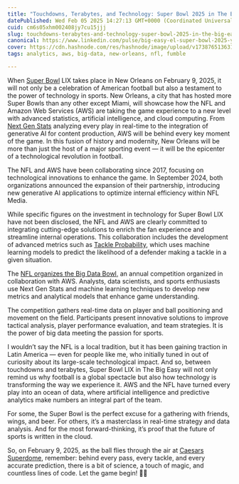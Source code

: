 ```yaml
---
title: "Touchdowns, Terabytes, and Technology: Super Bowl 2025 in The Big Easy"
datePublished: Wed Feb 05 2025 14:27:13 GMT+0000 (Coordinated Universal Time)
cuid: cm6s05xhm002408jy7cu15jjj
slug: touchdowns-terabytes-and-technology-super-bowl-2025-in-the-big-easy
canonical: https://www.linkedin.com/pulse/big-easy-el-super-bowl-2025-y-la-nube-una-conexi%C3%B3n-de-igvir-txthe/?trackingId=2jwAweizQsGk4gvCmY%2FQCQ%3D%3D
cover: https://cdn.hashnode.com/res/hashnode/image/upload/v1738765136315/330b9b7a-6c58-4b74-b3a1-5a26d9343b9e.png
tags: analytics, aws, big-data, new-orleans, nfl, fumble

---
```


When [Super Bowl](https://www.nfl.com/super-bowl/) LIX takes place in New Orleans on February 9, 2025, it will not only be a celebration of American football but also a testament to the power of technology in sports. New Orleans, a city that has hosted more Super Bowls than any other except Miami, will showcase how the NFL and Amazon Web Services (AWS) are taking the game experience to a new level with advanced statistics, artificial intelligence, and cloud computing. From [Next Gen Stats](https://nextgenstats.nfl.com/) analyzing every play in real-time to the integration of generative AI for content production, AWS will be behind every key moment of the game. In this fusion of history and modernity, New Orleans will be more than just the host of a major sporting event — it will be the epicenter of a technological revolution in football.

The NFL and AWS have been collaborating since 2017, focusing on technological innovations to enhance the game. In September 2024, both organizations announced the expansion of their partnership, introducing new generative AI applications to optimize internal efficiency within NFL Media.

While specific figures on the investment in technology for Super Bowl LIX have not been disclosed, the NFL and AWS are clearly committed to integrating cutting-edge solutions to enrich the fan experience and streamline internal operations. This collaboration includes the development of advanced metrics such as [Tackle Probability](https://operations.nfl.com/updates/football-ops/nfl-and-amazon-web-services-expand-partnership-to-further-shape-the-future-of-football/), which uses machine learning models to predict the likelihood of a defender making a tackle in a given situation.

The [NFL organizes the Big Data Bowl,](https://operations.nfl.com/gameday/analytics/big-data-bowl/) an annual competition organized in collaboration with AWS. Analysts, data scientists, and sports enthusiasts use Next Gen Stats and machine learning techniques to develop new metrics and analytical models that enhance game understanding.

The competition gathers real-time data on player and ball positioning and movement on the field. Participants present innovative solutions to improve tactical analysis, player performance evaluation, and team strategies. It is the power of big data meeting the passion for sports.

I wouldn’t say the NFL is a local tradition, but it has been gaining traction in Latin America — even for people like me, who initially tuned in out of curiosity about its large-scale technological impact. And so, between touchdowns and terabytes, Super Bowl LIX in The Big Easy will not only remind us why football is a global spectacle but also how technology is transforming the way we experience it. AWS and the NFL have turned every play into an ocean of data, where artificial intelligence and predictive analytics make numbers an integral part of the team.

For some, the Super Bowl is the perfect excuse for a gathering with friends, wings, and beer. For others, it’s a masterclass in real-time strategy and data analysis. And for the most forward-thinking, it’s proof that the future of sports is written in the cloud.

So, on February 9, 2025, as the ball flies through the air at [Caesars Superdome](https://www.caesarssuperdome.com/), remember: behind every pass, every tackle, and every accurate prediction, there is a bit of science, a touch of magic, and countless lines of code. Let the game begin! 🏈🚀

[  
](https://medium.com/tag/aws?source=post_page-----31bfce713827--------------------------------)